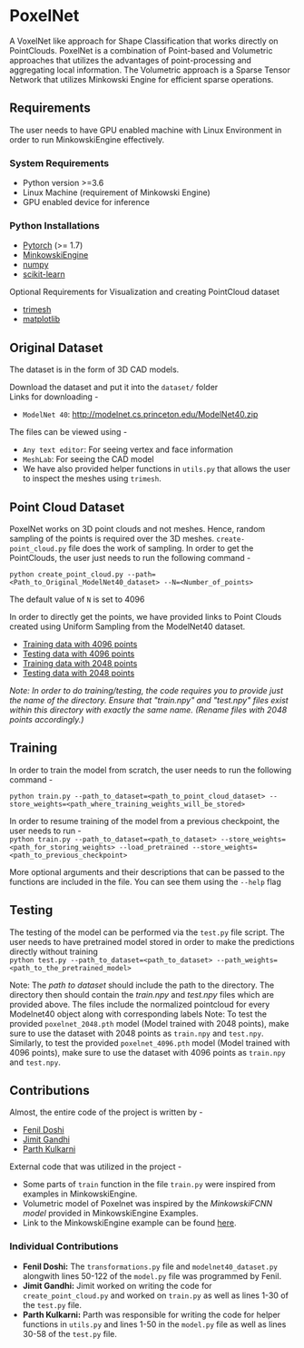 # PoxelNet
A VoxelNet like approach for Shape Classification that works directly on PointClouds. PoxelNet is a combination of Point-based and Volumetric approaches that utilizes the advantages of point-processing and aggregating local information. The Volumetric approach is a Sparse Tensor Network that utilizes Minkowski Engine for efficient sparse operations. 

## Requirements
The user needs to have GPU enabled machine with Linux Environment in order to run MinkowskiEngine effectively. 

### System Requirements
- Python version >=3.6
- Linux Machine (requirement of Minkowski Engine)
- GPU enabled device for inference

### Python Installations
- [Pytorch](https://pytorch.org/get-started/locally/) (>= 1.7)
- [MinkowskiEngine](https://github.com/NVIDIA/MinkowskiEngine)
- [numpy](https://numpy.org/install/)
- [scikit-learn](https://scikit-learn.org/stable/install.html)  

Optional Requirements for Visualization and creating PointCloud dataset
- [trimesh](https://trimsh.org/)
- [matplotlib](https://matplotlib.org/)

## Original Dataset
The dataset is in the form of 3D CAD models. 

Download the dataset and put it into the ```dataset/``` folder  
Links for downloading - 
- ```ModelNet 40```: http://modelnet.cs.princeton.edu/ModelNet40.zip

The files can be viewed using - 
- ```Any text editor```: For seeing vertex and face information
- ```MeshLab```: For seeing the CAD model
- We have also provided helper functions in ```utils.py``` that allows the user to inspect the meshes using ```trimesh```.

## Point Cloud Dataset
PoxelNet works on 3D point clouds and not meshes. Hence, random sampling of the points is required over the 3D meshes. ```create-point_cloud.py``` file does the work of sampling. 
In order to get the PointClouds, the user just needs to run the following command -

`python create_point_cloud.py --path=<Path_to_Original_ModelNet40_dataset> --N=<Number_of_points>`  

The default value of ```N``` is set to 4096

In order to directly get the points, we have provided links to Point Clouds created using Uniform Sampling from the ModelNet40 dataset.
- [Training data with 4096 points](https://drive.google.com/file/d/1IzuMSIg6R56YeggdX5v3LNqgcsTo4N74/view?usp=sharing)
- [Testing data with 4096 points](https://drive.google.com/file/d/1GrO4LRBhfvl5eaOFw1m5b50kB_PpSCM4/view?usp=sharing)
- [Training data with 2048 points](https://drive.google.com/file/d/1hQAaA40xrD_oiOa1uhUDaoiPZCjxTczV/view?usp=sharing)
- [Testing data with 2048 points](https://drive.google.com/file/d/1-25-cqUfOo_f-GZq1Z8VMWCvQa_1U1hG/view?usp=sharing)

*Note: In order to do training/testing, the code requires you to provide just the name of the directory. Ensure that "train.npy" and "test.npy" files exist within this directory with exactly the same name. (Rename files with 2048 points accordingly.)*

## Training
In order to train the model from scratch, the user needs to run the following command - 

```python train.py --path_to_dataset=<path_to_point_cloud_dataset> --store_weights=<path_where_training_weights_will_be_stored>```  

In order to resume training of the model from a previous checkpoint, the user needs to run -    
```python train.py --path_to_dataset=<path_to_dataset> --store_weights=<path_for_storing_weights> --load_pretrained --store_weights=<path_to_previous_checkpoint>```

More optional arguments and their descriptions that can be passed to the functions are included in the file. You can see them using the `--help` flag

## Testing
The testing of the model can be performed via the `test.py` file script. The user needs to have pretrained model stored in order to make the predictions directly without training  
```python test.py --path_to_dataset=<path_to_dataset> --path_weights=<path_to_the_pretrained_model>```


Note: The *path to dataset* should include the path to the directory. The directory then should contain the *train.npy* and *test.npy* files which are provided above. The files include the normalized pointcloud for every Modelnet40 object along with corresponding labels
Note: To test the provided `poxelnet_2048.pth` model (Model trained with 2048 points), make sure to use the dataset with 2048 points as `train.npy` and `test.npy`. Similarly, to test the provided `poxelnet_4096.pth` model (Model trained with 4096 points), make sure to use the dataset with 4096 points as `train.npy` and `test.npy`.


## Contributions
Almost, the entire code of the project is written by - 
- [Fenil Doshi](https://github.com/fenil25)
- [Jimit Gandhi](https://github.com/jimitgandhi)
- [Parth Kulkarni](https://github.com/ParthPK)

External code that was utilized in the project - 
- Some parts of `train` function in the file `train.py` were inspired from examples in MinkowskiEngine.
- Volumetric model of Poxelnet was inspired by the *MinkowskiFCNN model* provided in MinkowskiEngine Examples.
- Link to the MinkowskiEngine example can be found [here](https://github.com/NVIDIA/MinkowskiEngine/blob/master/examples/classification_modelnet40.py).


### Individual Contributions 
- **Fenil Doshi:** The ```transformations.py``` file and `modelnet40_dataset.py` alongwith lines 50-122 of the `model.py` file was programmed by Fenil. 
- **Jimit Gandhi:** Jimit worked on writing the code for `create_point_cloud.py` and worked on `train.py` as well as lines 1-30 of the `test.py` file. 
- **Parth Kulkarni:** Parth was responsible for writing the code for helper functions in `utils.py` and lines 1-50 in the `model.py` file as well as lines 30-58 of the `test.py` file.




